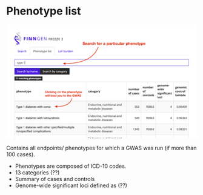 # Phenotype list

![Genome-wide significant loci = ??](../.gitbook/assets/screenshot_phenotypelist_anno.png)

Contains all endpoints/ phenotypes for which a GWAS was run \(if more than 100 cases\). 

* Phenotypes are composed of ICD-10 codes.  
* 13 categories \(??\)
* Summary of cases and controls
* Genome-wide significant loci defined as \(??\)

